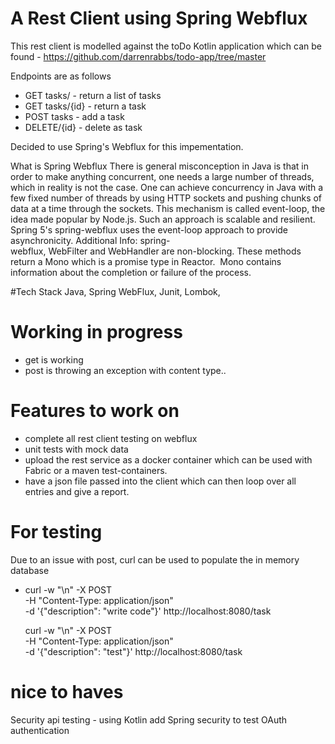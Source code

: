 # A Rest Client using Spring Webflux

This rest client is modelled against the toDo Kotlin application 
which can be found - 
https://github.com/darrenrabbs/todo-app/tree/master

Endpoints are as follows 
 - GET tasks/  - return a list of tasks
 - GET tasks/{id} - return a task
 - POST tasks  - add a task
 - DELETE/{id} - delete as task
 
 
 Decided to use Spring's Webflux for this impementation.
 
What is Spring Webflux
 There is  general misconception in Java is that in order to make anything concurrent, 
 one needs a large number of threads, which in reality is not the case. 
 One can achieve concurrency in Java with a few fixed number of threads by using HTTP sockets and pushing chunks of 
 data at a time through the sockets. This mechanism is called event-loop, the idea made popular by Node.js. 
 Such an approach is scalable and resilient. 
 Spring 5's spring-webflux uses the event-loop approach to provide asynchronicity.
 Additional Info:
 spring-webflux, WebFilter and WebHandler are non-blocking. 
 These methods return a Mono<void> which is a promise type in Reactor. 
 Mono<void> contains information about the completion or failure of the process.
 
 
 #Tech Stack
 Java, Spring WebFlux, Junit, Lombok,
 
 
# Working in progress
 - get is working
 - post is throwing an exception with content type..
 
 
# Features to work on
- complete all rest client testing on webflux
- unit tests with mock data
- upload the rest service as a docker container which can be used with Fabric or a maven test-containers.
- have a json file passed into the client which can then loop over all entries and give a report.


# For testing
Due to an issue with post, curl can be used to populate the in memory database
- curl -w "\n" -X POST \
  -H "Content-Type: application/json" \
  -d '{"description": "write code"}' http://localhost:8080/task
  
  curl -w "\n" -X POST \
  -H "Content-Type: application/json" \
  -d '{"description": "test"}' http://localhost:8080/task 
  
  
# nice to haves
Security api testing - using Kotlin add Spring security to test OAuth authentication